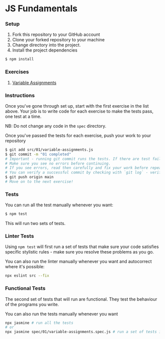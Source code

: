 # JS Fundamentals

### Setup

1. Fork this repository to your GitHub account
2. Clone your forked repository to your machine
3. Change directory into the project.
4. Install the project dependencies

```sh
$ npm install
```

### Exercises
1. [Variable Assignments](./src/variable-assignments)

### Instructions

Once you've gone through set up, start with the first exercise in the list above. Your job is to write code for each exercise to make the tests pass, one test at a time.

NB: Do not change any code in the `spec` directory.

Once you've passed the tests for each exercise, push your work to your repository
```sh
$ git add src/01/variable-assignments.js
$ git commit -m "01 completed"
# Important - running git commit runs the tests. If there are test failures the command will abort.
# Make sure you see no errors before continuing.
# If you see errors, read then carefully and fix your work before repeating the above steps.
# You can verify a successful commit by checking with `git log` - verify you see the commit message.
$ git push origin main
# Move on to the next exercise!
```

### Tests
You can run all the test manually whenever you want:
```sh
$ npm test
```

This will run two sets of tests.

### Linter Tests
Using `npm test` will first run a set of tests that make sure your code satisfies specific stylistic rules - make sure you resolve these problems as you go.

You can also run the linter manually whenever you want and autocorrect where it's possible:
```sh
npx eslint src --fix
```

### Functional Tests
The second set of tests that will run are functional. They test the behaviour of the programs you write.

You can also run the tests manually whenever you want
```sh
npx jasmine # run all the tests
# or
npx jasmine spec/01/variable-assignments.spec.js # run a set of tests in a spec file
```
